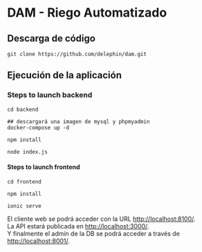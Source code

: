 DAM - Riego Automatizado
========================

## Descarga de código

```
git clone https://github.com/delephin/dam.git
```


## Ejecución de la aplicación  

### Steps to launch backend


```
cd backend

## descargará una imagen de mysql y phpmyadmin
docker-compose up -d

npm install

node index.js
```

#### Steps to launch frontend

```
cd frontend

npm install

ionic serve
```

El cliente web se podrá acceder con la URL [http://localhost:8100/](http://localhost:8100/).  
La API estará publicada en [http://localhost:3000/](http://localhost:3000/).  
Y finalmente el admin de la DB se podrá acceder a través de [http://localhost:8001/](http://localhost:8001/). 